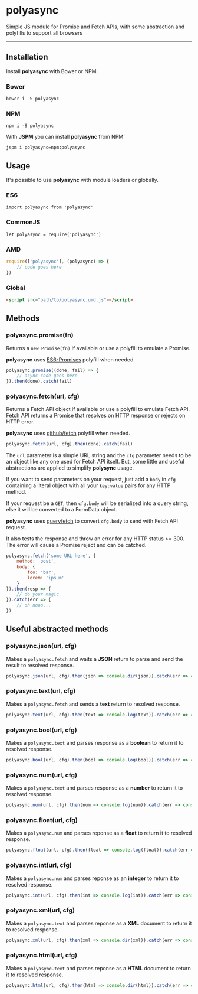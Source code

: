 # polyasync

Simple JS module for Promise and Fetch APIs, with some abstraction and polyfills to support all browsers

***

## Installation

Install **polyasync** with Bower or NPM.

### Bower

`bower i -S polyasync`

### NPM

`npm i -S polyasync`

With **JSPM** you can install **polyasync** from NPM:

`jspm i polyasync=npm:polyasync`

## Usage

It's possible to use **polyasync** with module loaders or globally.

### ES6

`import polyasync from 'polyasync'`

### CommonJS

`let polyasync = require('polyasync')`

### AMD

```javascript
require(['polyasync'], (polyasync) => {
    // code goes here
})
```

### Global

```html
<script src="path/to/polyasync.umd.js"></script>
```

## Methods

### polyasync.promise(fn)

Returns a `new Promise(fn)` if available or use a polyfill to emulate a Promise.

**polyasync** uses [ES6-Promises](https://github.com/jakearchibald/ES6-Promises) polyfill when needed.

```javascript
polyasync.promise((done, fail) => {
	// async code goes here
}).then(done).catch(fail)
```

### polyasync.fetch(url, cfg)

Returns a Fetch API object if available or use a polyfill to emulate Fetch API. Fetch API returns a Promise that resolves on HTTP response or rejects on HTTP error.

**polyasync** uses [github/fetch](https://github.com/github/fetch) polyfill when needed.

```javascript
polyasync.fetch(url, cfg).then(done).catch(fail)
```

The `url` parameter is a simple URL string and the `cfg` parameter needs to be an object like any one used for Fetch API itself. But, some little and useful abstractions are applied to simplify **polysync** usage.

If you want to send parameters on your request, just add a `body` in `cfg` containing a literal object with all your `key:value` pairs for any HTTP method.

If your request be a `GET`, then `cfg.body` will be serialized into a query string, else it will be converted to a FormData object.

**polyasync** uses [queryfetch](https://github.com/alexbruno/queryfetch) to convert `cfg.body` to send with Fetch API request.

It also tests the response and throw an error for any HTTP status >= 300. The error will cause a Promise reject and can be catched.

```javascript
polyasync.fetch('some URL here', {
	method: 'post',
	body: {
		foo: 'bar',
		lorem: 'ipsum'
	}
}).then(resp => {
	// do your magic
}).catch(err => {
	// oh nooo...
})
```

## Useful abstracted methods

### polyasync.json(url, cfg)

Makes a `polyasync.fetch` and waits a **JSON** return to parse and send the result to resolved response.

```javascript
polyasync.json(url, cfg).then(json => console.dir(json)).catch(err => console.info(err.message))
```

### polyasync.text(url, cfg)

Makes a `polyasync.fetch` and sends a **text** return to resolved response.

```javascript
polyasync.text(url, cfg).then(text => console.log(text)).catch(err => console.info(err.message))
```

### polyasync.bool(url, cfg)

Makes a `polyasync.text` and parses response as a **boolean** to return it to resolved response.

```javascript
polyasync.bool(url, cfg).then(bool => console.log(bool)).catch(err => console.info(err.message))
```

### polyasync.num(url, cfg)

Makes a `polyasync.text` and parses response as a **number** to return it to resolved response.

```javascript
polyasync.num(url, cfg).then(num => console.log(num)).catch(err => console.info(err.message))
```

### polyasync.float(url, cfg)

Makes a `polyasync.num` and parses reponse as a **float** to return it to resolved response.

```javascript
polyasync.float(url, cfg).then(float => console.log(float)).catch(err => console.info(err.message))
```

### polyasync.int(url, cfg)

Makes a `polyasync.num` and parses reponse as an **integer** to return it to resolved response.

```javascript
polyasync.int(url, cfg).then(int => console.log(int)).catch(err => console.info(err.message))
```

### polyasync.xml(url, cfg)

Makes a `polyasync.text` and parses reponse as a **XML** document to return it to resolved response.

```javascript
polyasync.xml(url, cfg).then(xml => console.dir(xml)).catch(err => console.info(err.message))
```

### polyasync.html(url, cfg)

Makes a `polyasync.text` and parses reponse as a **HTML** document to return it to resolved response.

```javascript
polyasync.html(url, cfg).then(html => console.dir(html)).catch(err => console.info(err.message))
```
